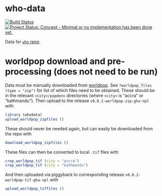 <!-- README.md is generated from README.Rmd. Please edit that file -->

# who-data

[![Build
Status](https://travis-ci.org/ATFutures/who.svg)](https://travis-ci.org/ATFutures/who)
[![Project Status: Concept - Minimal or no implementation has been done
yet.](http://www.repostatus.org/badges/0.1.0/concept.svg)](http://www.repostatus.org/#concept)

Data for [`who` repo](https://github.com/ATFutures/who).

# worldpop download and pre-processing (does not need to be run)

Data must be manually downloaded from
[worldpop](http://www.worldpop.org.uk/). See `?worldpop_files (type =
"zip")` for list of which files need to be obtained. These should be in
the relevant `<city>/popdens` directories (where `<city>` is “accra” or
“kathmandu”). Then upload to the release `v0.0.1-worldpop-zip-gha-npl`
with

``` r
library (whodata)
upload_worldpop_zipfiles ()
```

These should never be needed again, but can easily be downloaded from
the repo with

``` r
download_worldpop_zipfiles ()
```

These files can then be converted to local `.tif` files with

``` r
crop_worldpop_tif (city = "accra")
crop_worldpop_tif (city = "kathmandu")
```

And then uploaded via piggyback to corresponding release
`v0.0.2-worldpop-tif-gha-npl` with

``` r
upload_worldpop_tiffiles ()
```

